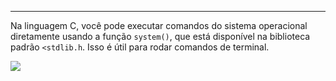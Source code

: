 
---

Na linguagem C, você pode executar comandos do sistema operacional diretamente usando a função ``system()``, que está disponível na biblioteca padrão ``<stdlib.h``. Isso é útil para rodar comandos de terminal.

![](https://i.imgur.com/vuE6pVZ.png)
